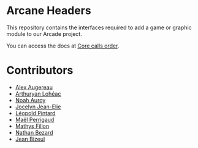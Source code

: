 # Arcane Headers
This repository contains the interfaces required to add a game or graphic module to our Arcade project.

You can access the docs at [Core calls order](<doc/Arcade Headers documentation>).
# Contributors
- [Alex Augereau](https://github.com/alex172931)
- [Arthuryan Lohéac](https://github.com/ArthuryanLoheac)
- [Noah Auroy](https://github.com/ChifuyuOnWish)
- [Jocelyn Jean-Elie](https://github.com/Jocelyn-JE)
- [Léopold Pintard](https://github.com/Leopold-PINTARD)
- [Maël Perrigaud](https://github.com/maelemiel)
- [Mathys Fillon](https://github.com/mathys-f)
- [Nathan Bezard](https://github.com/NathanBezard)
- [Jean Bizeul](https://github.com/JeanBizeul)